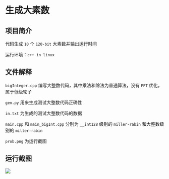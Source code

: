 # 生成大素数

## 项目简介

代码生成 ```10``` 个 ```120-bit``` 大素数并输出运行时间

运行环境：```c++ in linux```

## 文件解释

```bigInteger.cpp``` 编写大整数代码，其中乘法和除法为普通算法，没有 ```FFT``` 优化，属于低级轮子

```gen.py``` 用来生成测试大整数代码正确性

```in.txt``` 为生成的测试大整数代码的数据

```main.cpp``` 和 ```main_bigInt.cpp``` 分别为 ```__int128``` 级别的 ```miller-rabin``` 和大整数级别的 ```miller-rabin```

```prob.png``` 为运行截图

## 运行截图

![](./prob.png)
